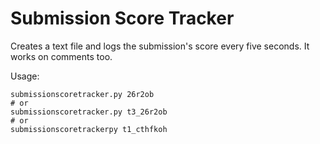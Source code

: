 Submission Score Tracker
========================


Creates a text file and logs the submission's score every five seconds. It works on comments too.

Usage:

    submissionscoretracker.py 26r2ob
    # or
    submissionscoretracker.py t3_26r2ob
    # or
    submissionscoretrackerpy t1_cthfkoh
